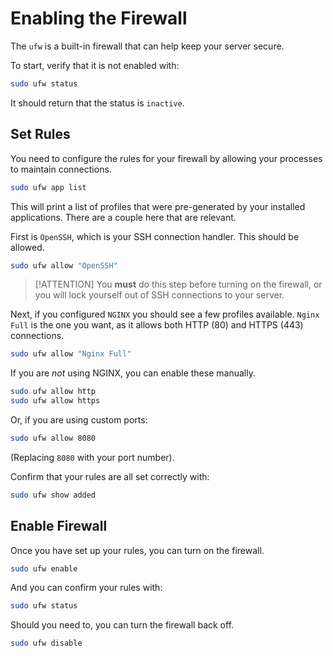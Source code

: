 # Enabling the Firewall

The `ufw` is a built-in firewall that can help keep your server secure.

To start, verify that it is not enabled with:

```bash
sudo ufw status
```

It should return that the status is `inactive`.

## Set Rules

You need to configure the rules for your firewall by allowing your processes to maintain connections.

```bash
sudo ufw app list
```

This will print a list of profiles that were pre-generated by your installed applications. There are a couple here that are relevant.

First is `OpenSSH`, which is your SSH connection handler. This should be allowed.

```bash
sudo ufw allow "OpenSSH"
```

> [!ATTENTION]
> You **must** do this step before turning on the firewall, or you will lock yourself out of SSH connections to your server.

Next, if you configured `NGINX` you should see a few profiles available. `Nginx Full` is the one you want, as it allows both HTTP (80) and HTTPS (443) connections.

```bash
sudo ufw allow "Nginx Full"
```

If you are *not* using NGINX, you can enable these manually.

```bash
sudo ufw allow http
sudo ufw allow https
```

Or, if you are using custom ports:

```bash
sudo ufw allow 8080
```

(Replacing `8080` with your port number).

Confirm that your rules are all set correctly with:

```bash
sudo ufw show added
```

## Enable Firewall

Once you have set up your rules, you can turn on the firewall.

```bash
sudo ufw enable
```

And you can confirm your rules with:

```bash
sudo ufw status
```

Should you need to, you can turn the firewall back off.

```bash
sudo ufw disable
```
